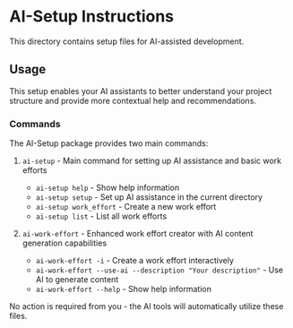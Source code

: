 # AI-Setup Instructions

This directory contains setup files for AI-assisted development.

## Usage

This setup enables your AI assistants to better understand your project structure
and provide more contextual help and recommendations.

### Commands

The AI-Setup package provides two main commands:

1. `ai-setup` - Main command for setting up AI assistance and basic work efforts
   - `ai-setup help` - Show help information
   - `ai-setup setup` - Set up AI assistance in the current directory
   - `ai-setup work_effort` - Create a new work effort
   - `ai-setup list` - List all work efforts

2. `ai-work-effort` - Enhanced work effort creator with AI content generation capabilities
   - `ai-work-effort -i` - Create a work effort interactively
   - `ai-work-effort --use-ai --description "Your description"` - Use AI to generate content
   - `ai-work-effort --help` - Show help information

No action is required from you - the AI tools will automatically utilize these files.

